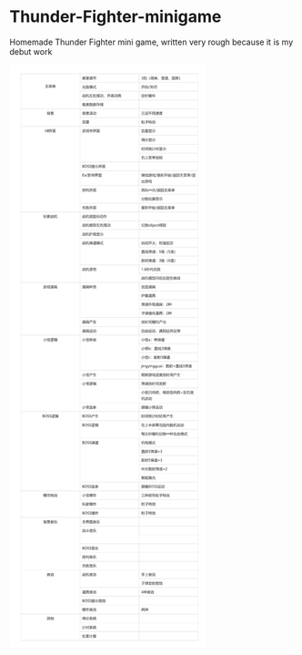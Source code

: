 # Thunder-Fighter-minigame
Homemade Thunder Fighter mini game, written very rough because it is my debut work

![overview](./overview.png)